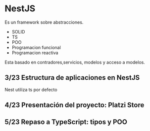 # NestJS

Es un framework sobre abstracciones.
- SOLID
- TS
- POO
- Programacion funcional
- Programacion reactiva

Esta basado en contradores,servicios, modelos y acceso a modelos.

## 3/23 Estructura de aplicaciones en NestJS
Nest utiliza ts por defecto

## 4/23 Presentación del proyecto: Platzi Store

## 5/23 Repaso a TypeScript: tipos y POO

